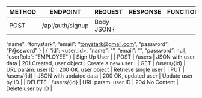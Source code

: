 | METHOD | ENDPOINT     | REQUEST                  | RESPONSE                 | FUNCTION              |
|--------|--------------|--------------------------|--------------------------|------------------------|
| POST    | /api/auth/signup       | Body JSON { 
”name”: “tonystark”, 
“email”: “tonystark@gmail.com”, 
“password”: “P@ssword” 
}                     | { 
“id”: <user_id>,
“name”: “<name>”, 
“email”: “<email>”, 
“password”: null, 
“userRole”: “EMPLOYEE” 
}    | Sign Up User     |
| POST   | /users       | JSON with user data      | 201 Created, user object | Create a new user      |
| GET    | /users/{id}  | URL param: user ID       | 200 OK, user object      | Retrieve single user   |
| PUT    | /users/{id}  | JSON with updated data   | 200 OK, updated user     | Update user by ID      |
| DELETE | /users/{id}  | URL param: user ID       | 204 No Content           | Delete user by ID      |
